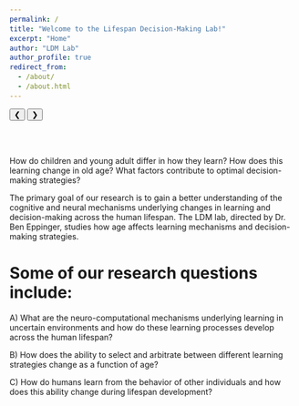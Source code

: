 ```yaml
---
permalink: /
title: "Welcome to the Lifespan Decision-Making Lab!"
excerpt: "Home"
author: "LDM Lab"
author_profile: true
redirect_from: 
  - /about/
  - /about.html
---
```

<html>
<title>W3.CSS</title>
<meta name="viewport" content="width=device-width, initial-scale=1">
<link rel="stylesheet" href="https://www.w3schools.com/w3css/4/w3.css">
<style>
.mySlides {display:none;}
</style>
<body>

<div class="w3-content w3-display-container">
  <img class="mySlides" src="images/placeholder_group.jpeg" style="width:100%">
  <img class="mySlides" src="images/foo-bar-identity.jpg">
  <img class="mySlides" src="images/crdh_win.jpg">
  <img class="mySlides" src="images/foo-bar-identity.jpg">

  <button class="w3-button w3-black w3-display-left" onclick="plusDivs(-1)">&#10094;</button>
  <button class="w3-button w3-black w3-display-right" onclick="plusDivs(1)">&#10095;</button>
</div>

<script>
var slideIndex = 1;
showDivs(slideIndex);

function plusDivs(n) {
  showDivs(slideIndex += n);
}

function showDivs(n) {
  var i;
  var x = document.getElementsByClassName("mySlides");
  if (n > x.length) {slideIndex = 1}
  if (n < 1) {slideIndex = x.length}
  for (i = 0; i < x.length; i++) {
    x[i].style.display = "none";  
  }
  x[slideIndex-1].style.display = "block";  
}
</script>

</body>
</html>
<br><br>

How do children and young adult differ in how they learn? How does this learning change in old age? What factors contribute to optimal decision-making strategies? 

The primary goal of our research is to gain a better understanding of the cognitive and neural mechanisms underlying changes in learning and decision-making across the human lifespan. The LDM lab, directed by Dr. Ben Eppinger, studies how age affects learning mechanisms and decision-making strategies. 


Some of our research questions include:
======
A) What are the neuro-computational mechanisms underlying learning in uncertain environments and how do these learning processes develop across the human lifespan?

B) How does the ability to select and arbitrate between different learning strategies change as a function of age? 

C) How do humans learn from the behavior of other individuals and how does this ability change during lifespan development? 
